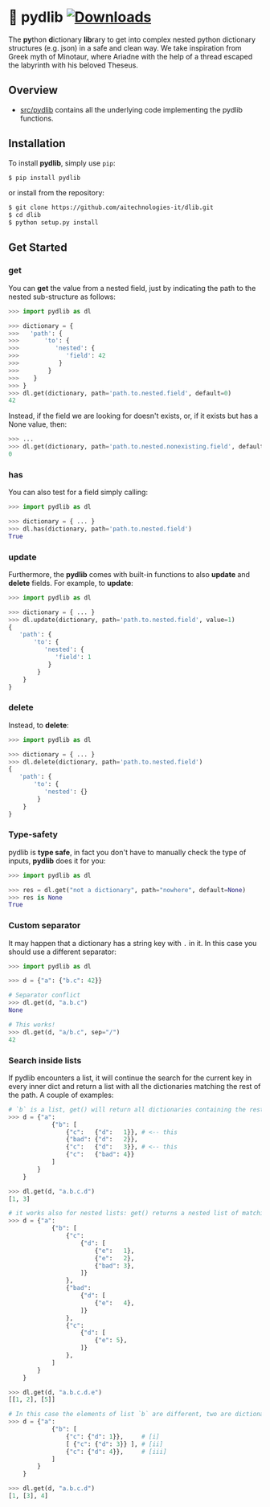 # :yarn: pydlib [![Downloads](https://pepy.tech/badge/pydlib)](https://pepy.tech/project/pydlib)
The **py**thon **d**ictionary **lib**rary to get into complex nested python dictionary structures (e.g. json) in a safe and clean way. We take inspiration from Greek myth of Minotaur, where Ariadne with the help of a thread escaped the labyrinth with his beloved Theseus.

## Overview

* [src/pydlib](src/pydlib) contains all the underlying code implementing the pydlib functions.

## Installation

To install **pydlib**, simply use `pip`:

```bash
$ pip install pydlib
```

or install from the repository:

```bash
$ git clone https://github.com/aitechnologies-it/dlib.git
$ cd dlib
$ python setup.py install
```

## Get Started

### get

You can **get** the value from a nested field, just by indicating the path to the nested sub-structure as follows:

```python
>>> import pydlib as dl

>>> dictionary = {
>>>   'path': {
>>>       'to': {
>>>          'nested': {
>>>             'field': 42
>>>           }
>>>        }
>>>    }
>>> }
>>> dl.get(dictionary, path='path.to.nested.field', default=0)
42
```

Instead, if the field we are looking for doesn't exists, or, if it exists but has a None value, then:

```python
>>> ...
>>> dl.get(dictionary, path='path.to.nested.nonexisting.field', default=0)
0
```

### has

You can also test for a field simply calling:

```python
>>> import pydlib as dl

>>> dictionary = { ... }
>>> dl.has(dictionary, path='path.to.nested.field')
True
```

### update

Furthermore, the **pydlib** comes with built-in functions to also **update** and **delete** fields. For example, to **update**:

```python
>>> import pydlib as dl

>>> dictionary = { ... }
>>> dl.update(dictionary, path='path.to.nested.field', value=1)
{
   'path': {
       'to': {
          'nested': {
             'field': 1
           }
        }
    }
}
```

### delete

Instead, to **delete**:

```python
>>> import pydlib as dl

>>> dictionary = { ... }
>>> dl.delete(dictionary, path='path.to.nested.field')
{
   'path': {
       'to': {
          'nested': {}
        }
    }
}
```

### Type-safety

pydlib is **type safe**, in fact you don't have to manually check the type of inputs, **pydlib** does it for you:

```python
>>> import pydlib as dl

>>> res = dl.get("not a dictionary", path="nowhere", default=None)
>>> res is None
True
```

### Custom separator

It may happen that a dictionary has a string key with `.` in it. In this case you should use a different separator:

```python
>>> import pydlib as dl

>>> d = {"a": {"b.c": 42}}

# Separator conflict
>>> dl.get(d, "a.b.c")
None

# This works!
>>> dl.get(d, "a/b.c", sep="/")
42
```

### Search inside lists

If pydlib encounters a list, it will continue the search for the current key in every inner dict and return a list with all the dictionaries matching the rest of the path. A couple of examples:

```python
# `b` is a list, get() will return all dictionaries containing the rest of the path `c.d`
>>> d = {"a":
            {"b": [
                {"c":   {"d":   1}}, # <-- this
                {"bad": {"d":   2}},
                {"c":   {"d":   3}}, # <-- this
                {"c":   {"bad": 4}}
            ]
        }
    }

>>> dl.get(d, "a.b.c.d")
[1, 3]
```

```python
# it works also for nested lists: get() returns a nested list of matching depth (in the examples `b` and `d` are lists)
>>> d = {"a":
            {"b": [
                {"c":
                    {"d": [
                        {"e":   1},
                        {"e":   2},
                        {"bad": 3},
                    ]}
                },
                {"bad":
                    {"d": [
                        {"e":   4},
                    ]}
                },
                {"c":
                    {"d": [
                        {"e": 5},
                    ]}
                },
            ]
        }
    }

>>> dl.get(d, "a.b.c.d.e")
[[1, 2], [5]]
```

```python
# In this case the elements of list `b` are different, two are dictionaries ([i] and [iii]), one is a list ([ii])
>>> d = {"a":
            {"b": [
                {"c": {"d": 1}},     # [i]
                [ {"c": {"d": 3}} ], # [ii]
                {"c": {"d": 4}},     # [iii]
            ]
        }
    }

>>> dl.get(d, "a.b.c.d")
[1, [3], 4]
```